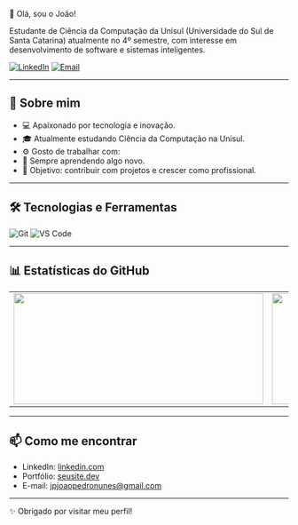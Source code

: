 👋 Olá, sou o João!

Estudante de Ciência da Computação da Unisul (Universidade do Sul de Santa Catarina) atualmente no 4º semestre, com interesse em desenvolvimento de software e sistemas inteligentes.

[![LinkedIn](https://img.shields.io/badge/LinkedIn-blue?style=for-the-badge&logo=linkedin)](https://www.linkedin.com/in/joão-pedro-nunes-ramos-e-silva-1aa24a344)
[![Email](https://img.shields.io/badge/Gmail-red?style=for-the-badge&logo=gmail&logoColor=white)](mailto:jpjoaopedronunes@gmail.com)

---

## 🚀 Sobre mim

- 💻 Apaixonado por tecnologia e inovação.
- 🎓 Atualmente estudando Ciência da Computação na Unisul.
- ⚙️ Gosto de trabalhar com:
- 🧠 Sempre aprendendo algo novo.
- 🎯 Objetivo: contribuir com projetos e crescer como profissional.

---

## 🛠️ Tecnologias e Ferramentas

![Git](https://img.shields.io/badge/-Git-F05032?style=flat&logo=git&logoColor=white)
![VS Code](https://img.shields.io/badge/-VS%20Code-007ACC?style=flat&logo=visual-studio-code)


---

## 📊 Estatísticas do GitHub

<table>
  <tr>
    <td>
      <img height="200em" width="450em" src="https://github-readme-stats.vercel.app/api?username=jpnunes012&show_icons=true&theme=tokyonight&include_all_commits=true&count_private=true"/>
    </td>
    <td>
      <img height="200em" width="450em" src="https://github-readme-stats.vercel.app/api/top-langs/?username=jpnunes012&layout=compact&theme=tokyonight"/>
    </td>
  </tr>
</table>




---

## 📫 Como me encontrar

- LinkedIn: [linkedin.com](https://www.linkedin.com/in/joão-pedro-nunes-ramos-e-silva-1aa24a344)
- Portfólio: [seusite.dev](https://seusite.dev)
- E-mail: [jpjoaopedronunes@gmail.com](mailto:jpjoaopedronunes@gmail.com)

---

✨ Obrigado por visitar meu perfil!

